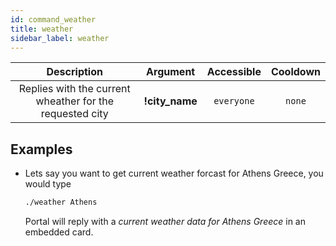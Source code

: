 ```yaml
---
id: command_weather
title: weather
sidebar_label: weather
---
```


|                       Description                        |    Argument     | Accessible | Cooldown |
| :------------------------------------------------------: | :-------------: | :--------: | :------: |
| Replies with the current wheather for the requested city | __!city\_name__ | `everyone` |  `none`  |

## Examples

* Lets say you want to get current weather forcast for Athens Greece, you would type
    ```bash
    ./weather Athens
    ```

    Portal will reply with a _current weather data for Athens Greece_ in an embedded card.
